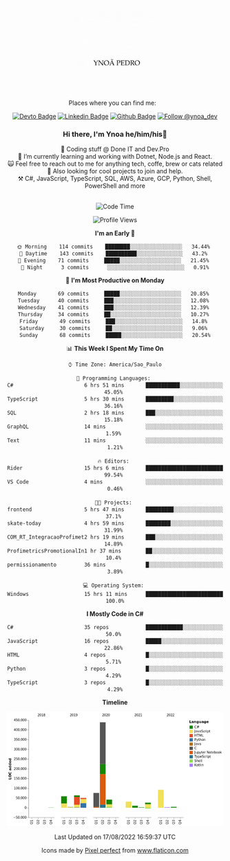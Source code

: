</p>
<p align='center'>
   <img src="./logo/logo.gif" width="200" height="200">
</p>
<p align='center'>
<a align='center'>
<a> Places where you can find me: </a>&nbsp;&nbsp;
 <div align='center'>
    
[![Devto Badge](https://img.shields.io/badge/-ypedroo-black?style=flat-square&logo=Dev.to&logoColor=white&link=https://dev.to/ypedroo/)](https://dev.to/ypedroo/)
[![Linkedin Badge](https://img.shields.io/badge/-LinkedIn-blue?style=flat-square&logo=Linkedin&logoColor=white&link=https://www.linkedin.com/in/ynoapedro)](https://www.linkedin.com/in/ynoapedro)
[![Github Badge](https://img.shields.io/github/followers/ypedroo?style=social)](https://github.com/ypedroo/)
<a href="https://twitter.com/intent/follow?screen_name=ynoa_dev"><img src="https://img.shields.io/twitter/follow/ynoa_dev.svg?label=Follow%20@ynoa_dev" alt="Follow @ynoa_dev"></img> </a>

### Hi there, I'm Ynoa he/him/his:panda_face:

🔭 Coding stuff @ Done IT and Dev.Pro <br/>
🌱 I’m currently learning and working with Dotnet, Node.js and React.<br/>
:scream_cat: Feel free to reach out to me for anything tech, coffe, brew or cats related <br/>
:dancers: Also looking for cool projects to join and help.<br/>
⚒️ C#, JavaScript, TypeScript, SQL, AWS, Azure, GCP, Python, Shell, PowerShell and more<br/>
<br/>
<!--START_SECTION:waka-->
![Code Time](http://img.shields.io/badge/Code%20Time-1%2C270%20hrs%2042%20mins-blue)

![Profile Views](http://img.shields.io/badge/Profile%20Views-0-blue)

**I'm an Early 🐤** 

```text
🌞 Morning    114 commits    ████████░░░░░░░░░░░░░░░░░   34.44% 
🌆 Daytime    143 commits    ██████████░░░░░░░░░░░░░░░   43.2% 
🌃 Evening    71 commits     █████░░░░░░░░░░░░░░░░░░░░   21.45% 
🌙 Night      3 commits      ░░░░░░░░░░░░░░░░░░░░░░░░░   0.91%

```
📅 **I'm Most Productive on Monday** 

```text
Monday       69 commits     █████░░░░░░░░░░░░░░░░░░░░   20.85% 
Tuesday      40 commits     ███░░░░░░░░░░░░░░░░░░░░░░   12.08% 
Wednesday    41 commits     ███░░░░░░░░░░░░░░░░░░░░░░   12.39% 
Thursday     34 commits     ██░░░░░░░░░░░░░░░░░░░░░░░   10.27% 
Friday       49 commits     ███░░░░░░░░░░░░░░░░░░░░░░   14.8% 
Saturday     30 commits     ██░░░░░░░░░░░░░░░░░░░░░░░   9.06% 
Sunday       68 commits     █████░░░░░░░░░░░░░░░░░░░░   20.54%

```


📊 **This Week I Spent My Time On** 

```text
⌚︎ Time Zone: America/Sao_Paulo

💬 Programming Languages: 
C#                       6 hrs 51 mins       ███████████░░░░░░░░░░░░░░   45.05% 
TypeScript               5 hrs 30 mins       █████████░░░░░░░░░░░░░░░░   36.16% 
SQL                      2 hrs 18 mins       ███░░░░░░░░░░░░░░░░░░░░░░   15.18% 
GraphQL                  14 mins             ░░░░░░░░░░░░░░░░░░░░░░░░░   1.59% 
Text                     11 mins             ░░░░░░░░░░░░░░░░░░░░░░░░░   1.21%

🔥 Editors: 
Rider                    15 hrs 6 mins       █████████████████████████   99.54% 
VS Code                  4 mins              ░░░░░░░░░░░░░░░░░░░░░░░░░   0.46%

🐱‍💻 Projects: 
frontend                 5 hrs 47 mins       █████████░░░░░░░░░░░░░░░░   37.1% 
skate-today              4 hrs 59 mins       ████████░░░░░░░░░░░░░░░░░   31.99% 
COM_RT_IntegracaoProfimet2 hrs 19 mins       ███░░░░░░░░░░░░░░░░░░░░░░   14.89% 
ProfimetricsPromotionalIn1 hr 37 mins        ██░░░░░░░░░░░░░░░░░░░░░░░   10.4% 
permissionamento         36 mins             █░░░░░░░░░░░░░░░░░░░░░░░░   3.89%

💻 Operating System: 
Windows                  15 hrs 11 mins      █████████████████████████   100.0%

```

**I Mostly Code in C#** 

```text
C#                       35 repos            ████████████░░░░░░░░░░░░░   50.0% 
JavaScript               16 repos            █████░░░░░░░░░░░░░░░░░░░░   22.86% 
HTML                     4 repos             █░░░░░░░░░░░░░░░░░░░░░░░░   5.71% 
Python                   3 repos             █░░░░░░░░░░░░░░░░░░░░░░░░   4.29% 
TypeScript               3 repos             █░░░░░░░░░░░░░░░░░░░░░░░░   4.29%

```


**Timeline**

![Chart not found](https://raw.githubusercontent.com/ypedroo/ypedroo/master/charts/bar_graph.png) 


 Last Updated on 17/08/2022 16:59:37 UTC
<!--END_SECTION:waka-->
Icons made by <a href="https://www.flaticon.com/authors/pixel-perfect" title="Pixel perfect">Pixel perfect</a> from <a href="https://www.flaticon.com/" title="Flaticon"> www.flaticon.com</a>
   </div>
